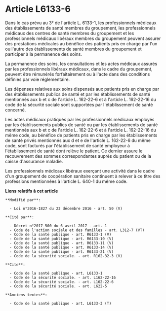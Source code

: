 # Article L6133-6

Dans le cas prévu au 3° de l'article L. 6133-1, les professionnels médicaux des établissements de santé membres du
groupement, les professionnels médicaux des centres de santé membres du groupement et les professionnels médicaux libéraux
membres du groupement peuvent assurer des prestations médicales au bénéfice des patients pris en charge par l'un ou l'autre
des établissements de santé membres du groupement et participer à la permanence des soins. 

La permanence des soins, les consultations et les actes médicaux assurés par les professionnels libéraux médicaux, dans le
cadre du groupement, peuvent être rémunérés forfaitairement ou à l'acte dans des conditions définies par voie réglementaire. 

Les dépenses relatives aux soins dispensés aux patients pris en charge par des établissements publics de santé et par les
établissements de santé mentionnés aux b et c de l'article L. 162-22-6 et à l'article L. 162-22-16 du code de la sécurité
sociale sont supportées par l'établissement de santé concerné. 

Les actes médicaux pratiqués par les professionnels médicaux employés par les établissements publics de santé ou par les
établissements de santé mentionnés aux b et c de l'article L. 162-22-6 et à l'article L. 162-22-16 du même code, au bénéfice
de patients pris en charge par les établissements de santé privés mentionnés aux d et e de l'article L. 162-22-6 du même
code, sont facturés par l'établissement de santé employeur à l'établissement de santé dont relève le patient. Ce dernier
assure le recouvrement des sommes correspondantes auprès du patient ou de la caisse d'assurance maladie. 

Les professionnels médicaux libéraux exerçant une activité dans le cadre d'un groupement de coopération sanitaire continuent
à relever à ce titre des professions mentionnées à l'article L. 640-1 du même code.

**Liens relatifs à cet article**

	**Modifié par**:

	  - Loi n°2016-1827 du 23 décembre 2016 - art. 50 (V)

	**Cité par**:

	  - Décret n°2017-500 du 6 avril 2017 - art. 1
	  - Code de l'action sociale et des familles - art. L312-7 (VT)
	  - Code de la santé publique - art. R6133-1 (V)
	  - Code de la santé publique - art. R6133-10 (V)
	  - Code de la santé publique - art. R6133-11 (V)
	  - Code de la santé publique - art. R6133-14 (V)
	  - Code de la santé publique - art. R6133-21 (V)
	  - Code de la sécurité sociale. - art. R162-32-3 (V)

	**Cite**:

	  - Code de la santé publique - art. L6133-1
	  - Code de la sécurité sociale. - art. L162-22-16
	  - Code de la sécurité sociale. - art. L162-22-6
	  - Code de la sécurité sociale. - art. L622-5

	**Anciens textes**:

	  - Code de la santé publique - art. L6133-3 (T)
